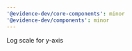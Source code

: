 ```yaml
---
'@evidence-dev/core-components': minor
'@evidence-dev/components': minor
---
```


Log scale for y-axis
